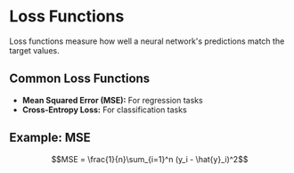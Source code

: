 # Loss Functions

Loss functions measure how well a neural network's predictions match the target values.

## Common Loss Functions

- **Mean Squared Error (MSE):** For regression tasks
- **Cross-Entropy Loss:** For classification tasks

## Example: MSE

$$MSE = \frac{1}{n}\sum_{i=1}^n (y_i - \hat{y}_i)^2$$